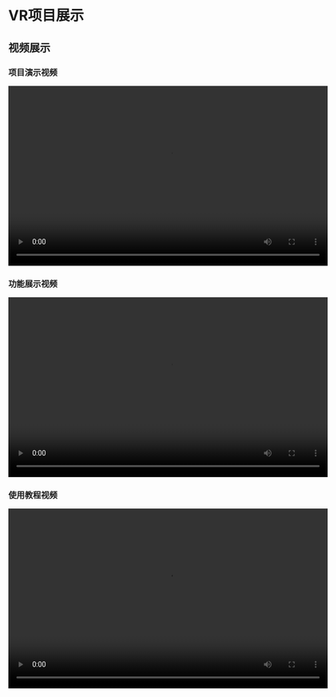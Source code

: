 # VR项目展示

## 视频展示

### 项目演示视频

<!-- 第一个视频 -->
<video width="640" height="360" controls>
  <source src="videos/vr_demo.mp4" type="video/mp4">
  您的浏览器不支持视频标签。
</video>

### 功能展示视频

<!-- 第二个视频 -->
<video width="640" height="360" controls>
  <source src="videos/feature_demo.mp4" type="video/mp4">
  您的浏览器不支持视频标签。
</video>

### 使用教程视频

<!-- 第三个视频 -->
<video width="640" height="360" controls>
  <source src="videos/tutorial.mp4" type="video/mp4">
  您的浏览器不支持视频标签。
</video>